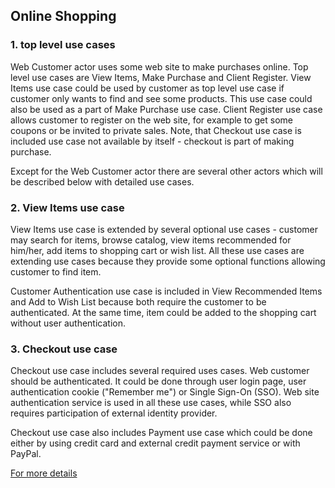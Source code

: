 ## Online Shopping
### 1. top level use cases
Web Customer actor uses some web site to make purchases online. Top level use cases are View Items, Make Purchase and Client Register. View Items use case could be used by customer as top level use case if customer only wants to find and see some products. This use case could also be used as a part of Make Purchase use case. Client Register use case allows customer to register on the web site, for example to get some coupons or be invited to private sales. Note, that Checkout use case is included use case not available by itself - checkout is part of making purchase.

Except for the Web Customer actor there are several other actors which will be described below with detailed use cases.

### 2. View Items use case
View Items use case is extended by several optional use cases - customer may search for items, browse catalog, view items recommended for him/her, add items to shopping cart or wish list. All these use cases are extending use cases because they provide some optional functions allowing customer to find item.

Customer Authentication use case is included in View Recommended Items and Add to Wish List because both require the customer to be authenticated. At the same time, item could be added to the shopping cart without user authentication.

### 3. Checkout use case
Checkout use case includes several required uses cases. Web customer should be authenticated. It could be done through user login page, user authentication cookie ("Remember me") or Single Sign-On (SSO). Web site authentication service is used in all these use cases, while SSO also requires participation of external identity provider.

Checkout use case also includes Payment use case which could be done either by using credit card and external credit payment service or with PayPal.

[For more details](https://www.uml-diagrams.org/examples/online-shopping-use-case-diagram-example.html?context=uc-examples)

